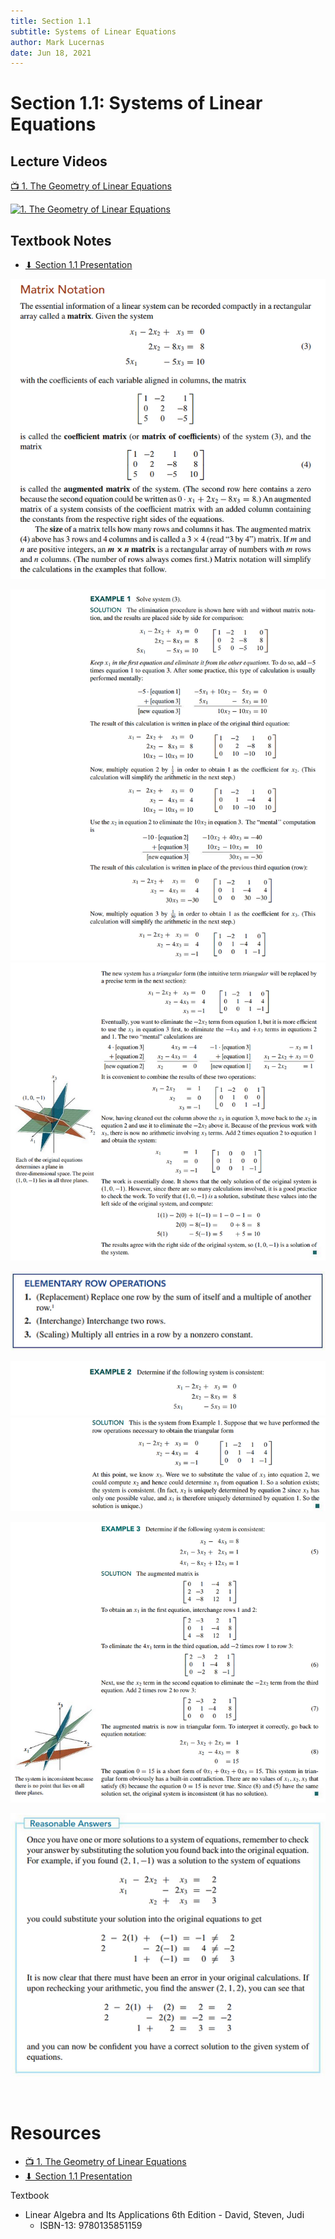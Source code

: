 ```yaml
---
title: Section 1.1
subtitle: Systems of Linear Equations
author: Mark Lucernas
date: Jun 18, 2021
---
```



# Section 1.1: Systems of Linear Equations

## Lecture Videos

[📺 1. The Geometry of Linear Equations](https://www.youtube.com/watch?v=J7DzL2_Na80)

[<img src="https://img.youtube.com/vi/J7DzL2_Na80/0.jpg" alt="1. The Geometry of Linear Equations" width="200"/>](https://www.youtube.com/embed/J7DzL2_Na80 "1. The Geometry of Linear Equations")


## Textbook Notes

- [⬇ Section 1.1 Presentation](file:../../../../../../files/summer-2021/MATH-254/notes/ch-1/sec_1-1/sec_1-1_presentation.pptx)

![Matrix Notation](../../../../../../files/summer-2021/MATH-254/notes/ch-1/sec_1-1/sec_1-1_matrix_notation.png)

![Example 1.1](../../../../../../files/summer-2021/MATH-254/notes/ch-1/sec_1-1/sec_1-1_example_1-1.png)
![Example 1.2](../../../../../../files/summer-2021/MATH-254/notes/ch-1/sec_1-1/sec_1-1_example_1-2.png)

![Elementary Row Operations](../../../../../../files/summer-2021/MATH-254/notes/ch-1/sec_1-1/sec_1-1_elementary_row_operations.png)

![Example 2.1](../../../../../../files/summer-2021/MATH-254/notes/ch-1/sec_1-1/sec_1-1_example_2-1.png)
![Example 2.2](../../../../../../files/summer-2021/MATH-254/notes/ch-1/sec_1-1/sec_1-1_example_2-2.png)

![Example 3](../../../../../../files/summer-2021/MATH-254/notes/ch-1/sec_1-1/sec_1-1_example_3.png)

![Reasonable Answers](../../../../../../files/summer-2021/MATH-254/notes/ch-1/sec_1-1/sec_1-1_reasonable_answers.png)

<br>

# Resources

- [📺 1. The Geometry of Linear Equations](https://www.youtube.com/watch?v=J7DzL2_Na80)
- [⬇ Section 1.1 Presentation](file:../../../../../files/summer-2021/MATH-254/notes/ch-1/sec_1-1/sec_1-1_presentation.pptx)

Textbook

+ Linear Algebra and Its Applications 6th Edition - David, Steven, Judi
  + ISBN-13: 9780135851159

